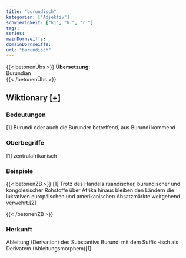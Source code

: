 ```yaml
---
title: "burundisch"
kategorien: ["Adjektiv"]
schwierigkeit: ["k1", "h_", "r_"]
tags:
series:
mainDornseiffs:
domainDornseiffs:
url: "burundisch"
---
```


{{< betonenÜbs >}}
**Übersetzung:**  
Burundian  
{{< /betonenÜbs >}}

## Wiktionary [[+](https://de.wiktionary.org/wiki/burundisch)]

### Bedeutungen
[1] Burundi oder auch die Burunder betreffend, aus Burundi kommend  

### Oberbegriffe
[1] zentralafrikanisch  

### Beispiele
{{< betonenZB >}}
[1] Trotz des Handels ruandischer, burundischer und kongolesischer Rohstoffe über Afrika hinaus bleiben den Ländern die lukrativen europäischen und amerikanischen Absatzmärkte weitgehend verwehrt.[2]  

{{< /betonenZB >}}
### Herkunft
Ableitung (Derivation) des Substantivs Burundi mit dem Suffix -isch als Derivatem (Ableitungsmorphem)[1]  


